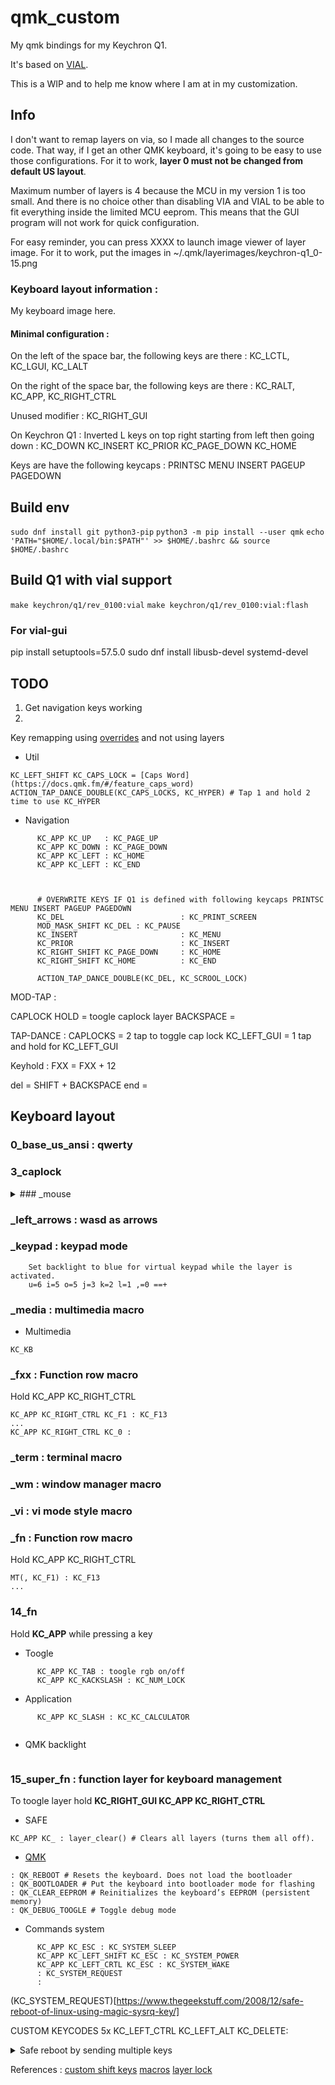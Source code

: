 # qmk_custom
My qmk bindings for my Keychron Q1.

It's based on [VIAL](https://get.vial.today/).

This is a WIP and to help me know where I am at in my customization.

## Info

I don't want to remap layers on via, so I made all changes to the source code. That way, if I get an other QMK keyboard, it's going to be easy to use those configurations. For it to work, **layer 0 must not be changed from default US layout**.

Maximum number of layers is 4 because the MCU in my version 1 is too small. And there is no choice other than disabling VIA and VIAL to be able to fit everything inside the limited MCU eeprom. This means that the GUI program will not work for quick configuration.

For easy reminder, you can press XXXX to launch image viewer of layer image. For it to work, put the images in ~/.qmk/layerimages/keychron-q1_0-15.png

### Keyboard layout information : 

My keyboard image here.

#### Minimal configuration :
On the left of the space bar, the following keys are there : KC_LCTL, KC_LGUI, KC_LALT 

On the right of the space bar, the following keys are there : KC_RALT, KC_APP, KC_RIGHT_CTRL

Unused modifier : KC_RIGHT_GUI 

On Keychron Q1 : Inverted L keys on top right starting from left then going down : KC_DOWN KC_INSERT KC_PRIOR KC_PAGE_DOWN KC_HOME

Keys are have the following keycaps :  PRINTSC MENU INSERT PAGEUP PAGEDOWN

## Build env
`sudo dnf install git python3-pip`
`python3 -m pip install --user qmk`
`echo 'PATH="$HOME/.local/bin:$PATH"' >> $HOME/.bashrc && source $HOME/.bashrc`

## Build Q1 with vial support
`make keychron/q1/rev_0100:vial`
`make keychron/q1/rev_0100:vial:flash`

### For vial-gui
pip install setuptools=57.5.0
sudo dnf install libusb-devel systemd-devel


## TODO
1. Get navigation keys working
2. 

Key remapping using [overrides](https://docs.qmk.fm/#/feature_key_overrides) and not using layers

  - Util
  ```
  KC_LEFT_SHIFT KC_CAPS_LOCK = [Caps Word](https://docs.qmk.fm/#/feature_caps_word)
  ACTION_TAP_DANCE_DOUBLE(KC_CAPS_LOCKS, KC_HYPER) # Tap 1 and hold 2 time to use KC_HYPER 
  ```

  - Navigation
  ```
        KC_APP KC_UP   : KC_PAGE_UP
        KC_APP KC_DOWN : KC_PAGE_DOWN
        KC_APP KC_LEFT : KC_HOME
        KC_APP KC_LEFT : KC_END
        
      
        
        # OVERWRITE KEYS IF Q1 is defined with following keycaps PRINTSC MENU INSERT PAGEUP PAGEDOWN
        KC_DEL                          : KC_PRINT_SCREEN
        MOD_MASK_SHIFT KC_DEL : KC_PAUSE
        KC_INSERT                       : KC_MENU
        KC_PRIOR                        : KC_INSERT
        KC_RIGHT_SHIFT KC_PAGE_DOWN     : KC_HOME
        KC_RIGHT_SHIFT KC_HOME          : KC_END
          
        ACTION_TAP_DANCE_DOUBLE(KC_DEL, KC_SCROOL_LOCK)
  ```

MOD-TAP :

CAPLOCK HOLD = toogle caplock layer
BACKSPACE =   



TAP-DANCE :
CAPLOCKS = 2 tap to toggle cap lock
KC_LEFT_GUI = 1 tap and hold for KC_LEFT_GUI 


Keyhold :
FXX = FXX + 12


del = SHIFT + BACKSPACE
end =


## Keyboard layout

### 0_base_us_ansi : qwerty

### 3_caplock

 <details>
  <summary>### _mouse</summary>
### _mouse
Not a priority, in backlog.

Set backlight to red for virtual mouse while the layer is activated.

Use **q-w-e-a-d-z-x-c** for mouvement, **s** or **1** for left click, **2** for middle click, **3** for right click and **KC_GRV** **`** to exit mouse mode.

(smooth arrow)[https://www.reddit.com/r/olkb/comments/72u8ou/qmk_mouse_keys_rock/]
</details>

### _left_arrows : wasd as arrows


### _keypad : keypad mode 
        Set backlight to blue for virtual keypad while the layer is activated. 
        u=6 i=5 o=5 j=3 k=2 l=1 ,=0 ==+ 
### _media : multimedia macro
  - Multimedia
  ```
  KC_KB
  ```
### _fxx : Function row macro
  Hold KC_APP KC_RIGHT_CTRL
  ```
  KC_APP KC_RIGHT_CTRL KC_F1 : KC_F13
  ...
  KC_APP KC_RIGHT_CTRL KC_0 : 
  
  ```


### _term : terminal macro
### _wm : window manager macro 
### _vi : vi mode style macro

### _fn : Function row macro
  Hold KC_APP KC_RIGHT_CTRL
  ```
  MT(, KC_F1) : KC_F13
  ...
  ```

### 14_fn
Hold **KC_APP** while pressing a key 

 - Toogle
  ```
        KC_APP KC_TAB : toogle rgb on/off
        KC_APP KC_KACKSLASH : KC_NUM_LOCK
  ```
  
  - Application
  ```
        KC_APP KC_SLASH : KC_KC_CALCULATOR
        
  ```

  
 
  
  - QMK backlight
  ```
  
  ```
  

### 15_super_fn : function layer for keyboard management
To toogle layer hold **KC_RIGHT_GUI KC_APP KC_RIGHT_CTRL**

  - SAFE
  ```
  KC_APP KC_ : layer_clear() # Clears all layers (turns them all off).
  ```
 
  
  - [QMK](https://docs.qmk.fm/#/quantum_keycodes/)
  
  ```
  : QK_REBOOT # Resets the keyboard. Does not load the bootloader
  : QK_BOOTLOADER # Put the keyboard into bootloader mode for flashing
  : QK_CLEAR_EEPROM # Reinitializes the keyboard’s EEPROM (persistent memory)
  : QK_DEBUG_TOOGLE # Toggle debug mode
  ```
  
  - Commands system
  ```
        KC_APP KC_ESC : KC_SYSTEM_SLEEP
        KC_APP KC_LEFT_SHIFT KC_ESC : KC_SYSTEM_POWER
        KC_APP KC_LEFT_CRTL KC_ESC : KC_SYSTEM_WAKE
        : KC_SYSTEM_REQUEST
        : 
  ```
  (KC_SYSTEM_REQUEST)[https://www.thegeekstuff.com/2008/12/safe-reboot-of-linux-using-magic-sysrq-key/] 
  
  CUSTOM KEYCODES
  5x KC_LEFT_CTRL KC_LEFT_ALT KC_DELETE: 
  <details>
  <summary>Safe reboot by sending multiple keys</summary>
  
  ```
  KC_LEFT_ALT KC_SYSTEM_REQUEST KC_LEFT_SHIFT KC_R
  KC_LEFT_ALT KC_SYSTEM_REQUEST KC_LEFT_SHIFT KC_E
  KC_LEFT_ALT KC_SYSTEM_REQUEST KC_K 
  KC_LEFT_ALT KC_SYSTEM_REQUEST KC_LEFT_SHIFT KC_S
  KC_LEFT_ALT KC_SYSTEM_REQUEST KC_LEFT_SHIFT KC_U
  KC_LEFT_ALT KC_SYSTEM_REQUEST KC_LEFT_SHIFT KC_B
  ```
  
  </details>
  
  
  References :
  [custom shift keys](https://getreuer.info/posts/keyboards/custom-shift-keys/index.html)
  [macros](https://getreuer.info/posts/keyboards/macros/index.html)
  [layer lock](https://getreuer.info/posts/keyboards/layer-lock/index.html)
